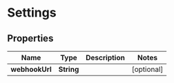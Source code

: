 

# Settings


## Properties

| Name | Type | Description | Notes |
|------------ | ------------- | ------------- | -------------|
|**webhookUrl** | **String** |  |  [optional] |



